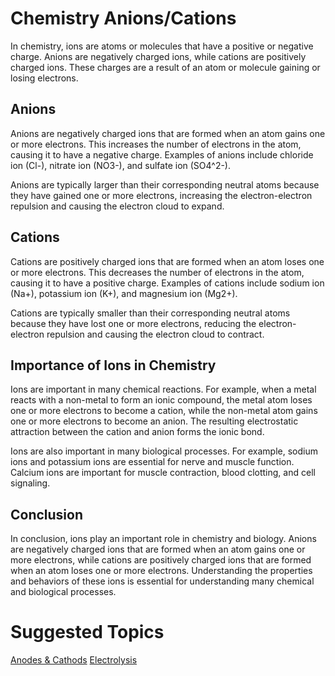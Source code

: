 # Chemistry Anions/Cations

In chemistry, ions are atoms or molecules that have a positive or negative charge. Anions are negatively charged ions, while cations are positively charged ions. These charges are a result of an atom or molecule gaining or losing electrons. 

## Anions

Anions are negatively charged ions that are formed when an atom gains one or more electrons. This increases the number of electrons in the atom, causing it to have a negative charge. Examples of anions include chloride ion (Cl-), nitrate ion (NO3-), and sulfate ion (SO4^2-). 

Anions are typically larger than their corresponding neutral atoms because they have gained one or more electrons, increasing the electron-electron repulsion and causing the electron cloud to expand.

## Cations

Cations are positively charged ions that are formed when an atom loses one or more electrons. This decreases the number of electrons in the atom, causing it to have a positive charge. Examples of cations include sodium ion (Na+), potassium ion (K+), and magnesium ion (Mg2+).

Cations are typically smaller than their corresponding neutral atoms because they have lost one or more electrons, reducing the electron-electron repulsion and causing the electron cloud to contract.

## Importance of Ions in Chemistry

Ions are important in many chemical reactions. For example, when a metal reacts with a non-metal to form an ionic compound, the metal atom loses one or more electrons to become a cation, while the non-metal atom gains one or more electrons to become an anion. The resulting electrostatic attraction between the cation and anion forms the ionic bond.

Ions are also important in many biological processes. For example, sodium ions and potassium ions are essential for nerve and muscle function. Calcium ions are important for muscle contraction, blood clotting, and cell signaling.

## Conclusion

In conclusion, ions play an important role in chemistry and biology. Anions are negatively charged ions that are formed when an atom gains one or more electrons, while cations are positively charged ions that are formed when an atom loses one or more electrons. Understanding the properties and behaviors of these ions is essential for understanding many chemical and biological processes.

# Suggested Topics

[Anodes & Cathods](https://github.com/NajmAjmal/GCSE-HANDBOOK/blob/main/GCSE/Science/Chemistry/Anodes-Cathods.md)
[Electrolysis](https://github.com/NajmAjmal/GCSE-HANDBOOK/blob/main/GCSE/Science/Chemistry/Electrolysis.md)
